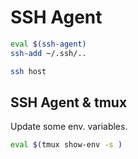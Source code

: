 # SSH Agent

```bash
eval $(ssh-agent)
ssh-add ~/.ssh/..

ssh host
```

## SSH Agent & tmux

Update some env. variables.

```bash
eval $(tmux show-env -s )
```

